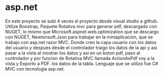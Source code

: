 # asp.net
En este proyecto se subi 4 veces el proyecto desde visual studio a github.
Utilize Boostrap, Paquete Rotativa mvc para generar pdf, descargado con NUGET, 
lo mismo que Microsoft.aspnet.web.optimization que se descargo con NUGET, 
Newtonsoft.Json para trabajar en la miniaplicación, que se trabajo con asp.net razor 
MVC.
Donde creo la capa usuario con los datos del usuario y despues desde el controlador traigo los datos de la api y asi
pasar a la vista al mostrar los datos y asi en un boton pdf, paso al controlador y por funcion de Rotativa MVC
llamada ActionAsPdf voy a la vista y Exporto a PDF.
los datos de la tabla.
Lenguaje que se utilizo fue C# MVC con tecnologia asp.net.

